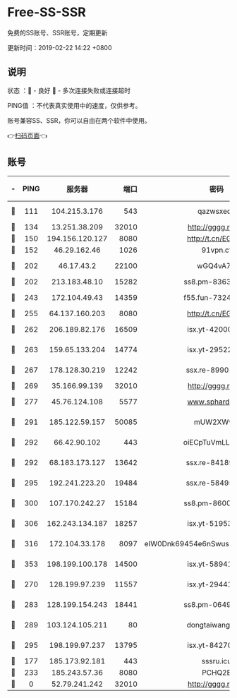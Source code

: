 # Free-SS-SSR

免费的SS账号、SSR账号，定期更新

更新时间：2019-02-22 14:22 +0800

## 说明

状态     ：🙂 - 良好 🙁 - 多次连接失败或连接超时

PING值   ：不代表真实使用中的速度，仅供参考。

账号兼容SS、SSR，你可以自由在两个软件中使用。

👉[扫码页面](https://liesauer.github.io/free-ss-ssr.github.io/)👈

## 账号

|-|PING|服务器|端口|密码|加密方式|区域|
|:----:|:----:|:-----:|-----:|:----:|:----:|:----:|
|🙂|111|104.215.3.176|543|qazwsxedc|aes-256-gcm|JP|
|🙂|134|13.251.38.209|32010|http://gggg.rocks|chacha20|SG|
|🙂|150|194.156.120.127|8080|http://t.cn/EGJIyrl|rc4-md5|RU|
|🙂|152|46.29.162.46|1026|91vpn.cf|rc4-md5|RU|
|🙂|202|46.17.43.2|22100|wGQ4vA7D|aes-256-gcm|RU|
|🙂|202|213.183.48.10|15282|ss8.pm-83634302|rc4-md5|RU|
|🙂|243|172.104.49.43|14359|f55.fun-73245889|aes-256-cfb|SG|
|🙂|255|64.137.160.203|8080|http://t.cn/EGJIyrl|rc4-md5|CA|
|🙂|262|206.189.82.176|16509|isx.yt-42000315|aes-256-cfb|SG|
|🙂|263|159.65.133.204|14774|isx.yt-29522015|aes-256-cfb|SG|
|🙂|267|178.128.30.219|12242|ssx.re-89901367|aes-256-cfb|SG|
|🙂|269|35.166.99.139|32010|http://gggg.rocks|chacha20|US|
|🙂|277|45.76.124.108|5577|www.sphard.com|aes-256-cfb|AU|
|🙂|291|185.122.59.157|50085|mUW2XWw8|aes-256-cfb|GB|
|🙂|292|66.42.90.102|443|oiECpTuVmLLxk4Ts|aes-256-cfb|US|
|🙂|292|68.183.173.127|13642|ssx.re-84189267|aes-256-cfb|US|
|🙂|295|192.241.223.20|19484|ssx.re-58495020|aes-256-cfb|US|
|🙂|300|107.170.242.27|15184|ss8.pm-86005038|aes-256-cfb|US|
|🙂|306|162.243.134.187|18257|isx.yt-51953199|aes-256-cfb|US|
|🙂|316|172.104.33.178|8097|eIW0Dnk69454e6nSwuspv9DmS201tQ0D|aes-256-cfb|SG|
|🙂|353|198.199.100.178|14500|isx.yt-58941440|aes-256-cfb|US|
|🙂|270|128.199.97.239|11557|isx.yt-29441916|aes-256-cfb|SG|
|🙂|283|128.199.154.243|18441|ss8.pm-06496894|aes-256-cfb|SG|
|🙂|289|103.124.105.211|80|dongtaiwang.com|aes-256-cfb|US|
|🙂|295|198.199.97.237|13795|isx.yt-84270980|aes-256-cfb|US|
|🙁|177|185.173.92.181|443|sssru.icu|rc4-md5|RU|
|🙁|233|185.243.57.36|8080|PCHQ2E|rc4-md5|US|
|🙁|0|52.79.241.242|32010|http://gggg.rocks|chacha20|KR|
